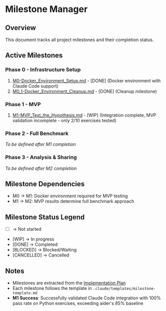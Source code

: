 # Milestone Manager

## Overview
This document tracks all project milestones and their completion status.

## Active Milestones

### Phase 0 - Infrastructure Setup
1. [M0-Docker_Environment_Setup.md](milestones/M0-Docker_Environment_Setup.md) - [DONE] (Docker environment with Claude Code support)
2. [M0_1-Docker_Environment_Cleanup.md](milestones/M0_1-Docker_Environment_Cleanup.md) - [DONE] (Cleanup milestone)

### Phase 1 - MVP
1. [M1-MVP_Test_the_Hypothesis.md](milestones/M1-MVP_Test_the_Hypothesis.md) - [WIP] (Integration complete, MVP validation incomplete - only 2/10 exercises tested)

### Phase 2 - Full Benchmark
_To be defined after M1 completion_

### Phase 3 - Analysis & Sharing
_To be defined after M2 completion_

## Milestone Dependencies
- M0 → M1: Docker environment required for MVP testing
- M1 → M2: MVP results determine full benchmark approach

## Milestone Status Legend
- [ ] -> Not started
- [WIP] -> In progress
- [DONE] -> Completed
- [BLOCKED] -> Blocked/Waiting
- [CANCELLED] -> Cancelled

## Notes
- Milestones are extracted from the [Implementation Plan](IMPLEMENTATION_PLAN.md)
- Each milestone follows the template in `.claude/templates/milestone-template.md`
- **M1 Success**: Successfully validated Claude Code integration with 100% pass rate on Python exercises, exceeding aider's 85% baseline
